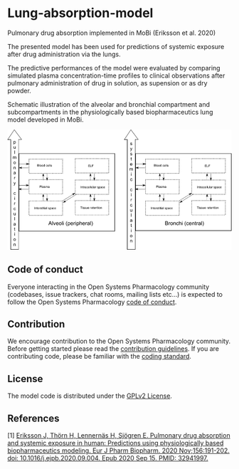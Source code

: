 # Lung-absorption-model
Pulmonary drug absorption implemented in MoBi (Eriksson et al. 2020)

The presented model has been used for predictions of systemic exposure after drug administration via the lungs.   

The predictive performances of the model were evaluated by comparing simulated plasma concentration-time profiles to clinical observations after pulmonary administration of drug in solution, as supension or as dry powder. 

Schematic illustration of the alveolar and bronchial compartment and subcompartments in the physiologically based biopharmaceutics lung model developed in MoBi.


![alt text](Lung-model.png)

## Code of conduct
Everyone interacting in the Open Systems Pharmacology community (codebases, issue trackers, chat rooms, mailing lists etc...) is expected to follow the Open Systems Pharmacology [code of conduct](https://github.com/Open-Systems-Pharmacology/Suite/blob/master/CODE_OF_CONDUCT.md#contributor-covenant-code-of-conduct).

## Contribution
We encourage contribution to the Open Systems Pharmacology community. Before getting started please read the [contribution guidelines](https://github.com/Open-Systems-Pharmacology/Suite/blob/master/CONTRIBUTING.md#ways-to-contribute). If you are contributing code, please be familiar with the [coding standard](https://github.com/Open-Systems-Pharmacology/Suite/blob/master/CODING_STANDARDS.md#visual-studio-settings).

## License
The model code is distributed under the [GPLv2 License](https://github.com/Open-Systems-Pharmacology/Suite/blob/develop/LICENSE).

## References
[1] [Eriksson J, Thörn H, Lennernäs H, Sjögren E. Pulmonary drug absorption and systemic exposure in human: Predictions using physiologically based biopharmaceutics modeling. Eur J Pharm Biopharm. 2020 Nov;156:191-202. doi: 10.1016/j.ejpb.2020.09.004. Epub 2020 Sep 15. PMID: 32941997.](https://pubmed.ncbi.nlm.nih.gov/32941997/)

